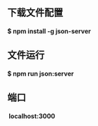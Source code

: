 ## 下载文件配置

#### $ npm install -g json-server
## 文件运行 
#### $ npm run json:server

## 端口
####  localhost:3000
  
